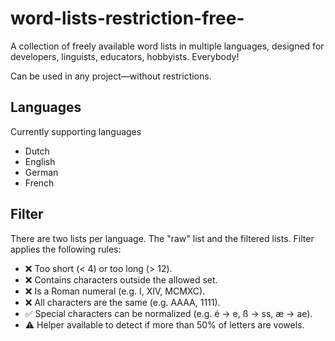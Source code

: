 # word-lists-restriction-free-
A collection of freely available word lists in multiple languages, designed for developers, linguists, educators, hobbyists. Everybody!

Can be used in any project—without restrictions.

## Languages
Currently supporting languages
- Dutch
- English
- German
- French

## Filter
There are two lists per language. The "raw" list and the filtered lists. Filter applies the following rules:
- ❌ Too short (< 4) or too long (> 12).
- ❌ Contains characters outside the allowed set.
- ❌ Is a Roman numeral (e.g. I, XIV, MCMXC).
- ❌ All characters are the same (e.g. AAAA, 1111).
- ✅ Special characters can be normalized (e.g. é → e, ß → ss, æ → ae).
- ⚠️ Helper available to detect if more than 50% of letters are vowels.
